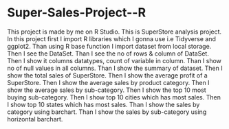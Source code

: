 # Super-Sales-Project--R
This project is made by me on R Studio. This is SuperStore analysis project. In this project first I import R libraries which I gonna use i.e Tidyverse and ggplot2. Than using R base function I import dataset from local storage. Then I see the DataSet. Than I see the no of rows & column of DataSet. Then I show it columns datatypes, count of variable in column. Than I show no of null values in all columns. Than I show the summary of dataset. Then I show the total sales of SuperStore. Then I show the average profit of a SuperStore. Then I show the average sales by product category. Then I show the average sales by sub-category. Then I show the top 10 most buying sub-category. Then I show top 10 cities which has most sales. Then I show top 10 states which has most sales. Than I show the sales by category using barchart. Than I show the sales by sub-category using horizontal barchart. 
